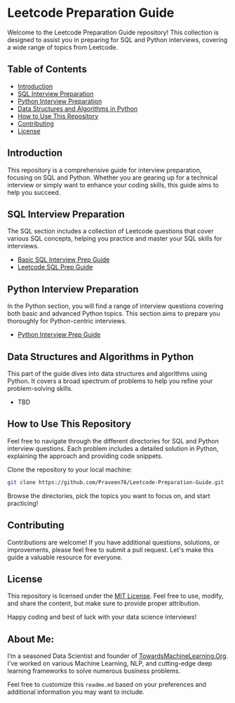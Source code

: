 # Leetcode Preparation Guide

Welcome to the Leetcode Preparation Guide repository! This collection is designed to assist you in preparing for SQL and Python interviews, covering a wide range of topics from Leetcode.

## Table of Contents
- [Introduction](#introduction)
- [SQL Interview Preparation](#sql-interview-preparation)
- [Python Interview Preparation](#python-interview-preparation)
- [Data Structures and Algorithms in Python](#data-structures-and-algorithms-in-python)
- [How to Use This Repository](#how-to-use-this-repository)
- [Contributing](#contributing)
- [License](#license)

## Introduction
This repository is a comprehensive guide for interview preparation, focusing on SQL and Python. Whether you are gearing up for a technical interview or simply want to enhance your coding skills, this guide aims to help you succeed.

## SQL Interview Preparation
The SQL section includes a collection of Leetcode questions that cover various SQL concepts, helping you practice and master your SQL skills for interviews.
- [Basic SQL Interview Prep Guide](https://github.com/Praveen76/SQL-Interview-Questions)
- [Leetcode SQL Prep Guide](https://github.com/Praveen76/Leetcode-SQL-Prep-Guide)

## Python Interview Preparation
In the Python section, you will find a range of interview questions covering both basic and advanced Python topics. This section aims to prepare you thoroughly for Python-centric interviews.
- [Python Interview Prep Guide](https://github.com/Praveen76/Python-coding-Interview-preparation)

## Data Structures and Algorithms in Python
This part of the guide dives into data structures and algorithms using Python. It covers a broad spectrum of problems to help you refine your problem-solving skills.
 - TBD

## How to Use This Repository
Feel free to navigate through the different directories for SQL and Python interview questions. Each problem includes a detailed solution in Python, explaining the approach and providing code snippets.

Clone the repository to your local machine:
```bash
git clone https://github.com/Praveen76/Leetcode-Preparation-Guide.git
```

Browse the directories, pick the topics you want to focus on, and start practicing!

## Contributing
Contributions are welcome! If you have additional questions, solutions, or improvements, please feel free to submit a pull request. Let's make this guide a valuable resource for everyone.

## License

This repository is licensed under the [MIT License](LICENSE). Feel free to use, modify, and share the content, but make sure to provide proper attribution.

Happy coding and best of luck with your data science interviews!


## **About Me**:
I’m a seasoned Data Scientist and founder of [TowardsMachineLearning.Org](https://towardsmachinelearning.org/). I've worked on various Machine Learning, NLP, and cutting-edge deep learning frameworks to solve numerous business problems.

Feel free to customize this `readme.md` based on your preferences and additional information you may want to include.
